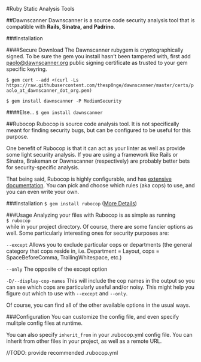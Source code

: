 #Ruby Static Analysis Tools

##Dawnscanner
Dawnscanner is a source code security analysis tool that is compatible with __Rails, Sinatra, and Padrino__.

###Installation

####Secure Download
The Dawnscanner rubygem is cryptographically signed. To be sure the gem you install hasn’t been tampered with, first add paolo@dawnscanner.org public signing certificate as trusted to your gem specific keyring. 

`$ gem cert --add <(curl -Ls https://raw.githubusercontent.com/thesp0nge/dawnscanner/master/certs/paolo_at_dawnscanner_dot_org.pem)`

`$ gem install dawnscanner -P MediumSecurity`

####Else...
`$ gem install dawnscanner`  

##Rubocop
Rubocop is source code analysis tool. It is not specifically meant for finding security bugs, but can be configured to be useful for this purpose.  

One benefit of Rubocop is that it can act as your linter as well as provide some light security analysis. If you are using a framework like Rails or Sinatra, Brakeman or Dawnscanner (respectively) are probably better bets for security-specific analysis. 

That being said, Rubocop is highly configurable, and has [extensive documentation](https://rubocop.readthedocs.io/en/latest/). You can pick and choose which rules (aka cops) to use, and you can even write your own. 

###Installation
`$ gem install rubocop` ([More Details](https://rubocop.readthedocs.io/en/latest/installation/))

###Usage
Analyzing your files with Rubocop is as simple as running  
`$ rubocop`  
while in your project directory. Of course, there are some fancier options as well. Some particularly interesting ones for security purposes are:  

`--except`  Allows you to exclude particular cops or departments (the general category that cops reside in, i.e. Department = Layout, cops = SpaceBeforeComma, TrailingWhitespace, etc.)

`--only`  The opposite of the except option

`-D/--display-cop-names`  This will include the cop names in the output so you can see which cops are particularly useful and/or noisy. This might help you figure out which to use with `--except` and `--only`. 

Of course, you can find all of the other available options in the usual ways.

###Configuration
You can customize the config file, and even specify mulitple config files at runtime.  

You can also specify `inherit_from` in your .rubocop.yml config file. You can inherit from other files in your project, as well as a remote URL. 

//TODO: provide recommended .rubocop.yml



